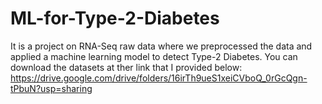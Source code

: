 # ML-for-Type-2-Diabetes
It is a project on RNA-Seq raw data where we preprocessed the data and applied a machine learning model to detect Type-2 Diabetes. 
You can download the datasets at ther link that I provided below:
https://drive.google.com/drive/folders/16irTh9ueS1xeiCVboQ_0rGcQgn-tPbuN?usp=sharing

